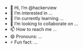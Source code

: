 - 👋 Hi, I’m @hackerview
- 👀 I’m interested in ...
- 🌱 I’m currently learning ...
- 💞️ I’m looking to collaborate on ...
- 📫 How to reach me ...
- 😄 Pronouns: ...
- ⚡ Fun fact: ...

<!---
hackerview/hackerview is a ✨ special ✨ repository because its `README.md` (this file) appears on your GitHub profile.
You can click the Preview link to take a look at your changes.
--->
